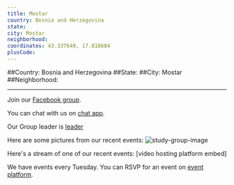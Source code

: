 ```yaml
---
title: Mostar
country: Bosnia and Herzegovina
state: 
city: Mostar
neighborhood: 
coordinates: 43.337649, 17.810684
plusCode:
---
```


##Country: Bosnia and Herzegovina
##State: 
##City: Mostar
##Neighborhood: 
*****
Join our [Facebook group](https://www.facebook.com/groups/free.code.camp.mostar).

You can chat with us on [chat app]().

Our Group leader is [leader]()

Here are some pictures from our recent events:
![study-group-image]()

Here's a stream of one of our recent events:
[video hosting platform embed]

We have events every Tuesday. You can RSVP for an event on [event platform]().
